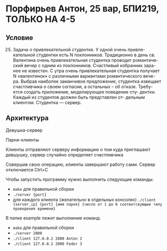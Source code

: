 # Порфирьев Антон, 25 вар, БПИ219, ТОЛЬКО НА 4-5
## Условие
25. Задача о привлекательной студентке. У одной очень привле-
кательной студентки есть N поклонников. Традиционно в день св.
Валентина очень привлекательная студентка проводит романтиче-
ский вечер с одним из поклонников. Счастливый избранник зара-
нее не известен. С утра очень привлекательная студентка получает
N «валентинок» с различными вариантами романтического вече-
ра. Выбрав наиболее заманчивое предложение, студентка извещает
счастливчика о своем согласии, а остальных – об отказе. Требу-
ется создать приложение, моделирующее поведение сту-
дентки. Каждый из студентов должен быть представлен от-
дельным клиентом. Студентка — сервер.

## Архитектура
Девушка-сервер

Парни-клиенты

Клиенты отправляют серверу информацию о том куда приглашают девшушку, сервер случайно определяет счастливчика

Совершив свою операцию, клиенты завершают работу сами.
Сервер отключается Ctrl+C

Чтобы запустить программу нужно выполнить следующие команды:
+ ```make``` для правильной сборки
+ ```./server {port}```
+ для каждого клиента (желательно в отдельных консолях) ```./client {server_ip} {port} {имя парня} {число от 1 до 6 соответсвующие типу проведения времени}```

В папке example лежит выполнение команд:
+ ```make``` для правильной сборки
+ ```./server 2000```
+ ```./client 127.0.0.1 2000 Anton 2```
+ ```./client 127.0.0.1 2000 Fedor 3```
